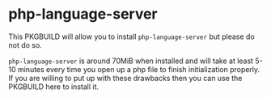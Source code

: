 # php-language-server

This PKGBUILD will allow you to install `php-language-server` but please do not do so.

`php-language-server` is around 70MiB when installed and will take at least 5-10 minutes every time you open
up a php file to finish initialization properly. If you are willing to put up with these drawbacks then 
you can use the PKGBUILD here to install it.

